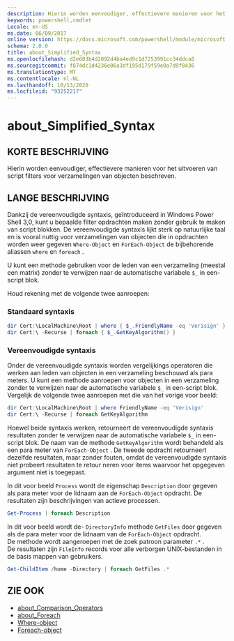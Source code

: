 ```yaml
---
description: Hierin worden eenvoudiger, effectievere manieren voor het uitvoeren van script filters voor verzamelingen van objecten beschreven.
keywords: powershell,cmdlet
Locale: en-US
ms.date: 06/09/2017
online version: https://docs.microsoft.com/powershell/module/microsoft.powershell.core/about/about_simplified_syntax?view=powershell-6&WT.mc_id=ps-gethelp
schema: 2.0.0
title: about_Simplified_Syntax
ms.openlocfilehash: d2e603b4d2092d4ba4ed9c1d7253991cc34ddca8
ms.sourcegitcommit: f874dc1d4236e06a3df195d179f59e0a7d9f8436
ms.translationtype: MT
ms.contentlocale: nl-NL
ms.lasthandoff: 10/13/2020
ms.locfileid: "93252217"
---
```

# <a name="about_simplified_syntax"></a>about_Simplified_Syntax

## <a name="short-description"></a>KORTE BESCHRIJVING
Hierin worden eenvoudiger, effectievere manieren voor het uitvoeren van script filters voor verzamelingen van objecten beschreven.

## <a name="long-description"></a>LANGE BESCHRIJVING

Dankzij de vereenvoudigde syntaxis, geïntroduceerd in Windows Power Shell 3,0, kunt u bepaalde filter opdrachten maken zonder gebruik te maken van script blokken. De vereenvoudigde syntaxis lijkt sterk op natuurlijke taal en is vooral nuttig voor verzamelingen van objecten die in opdrachten worden weer gegeven `Where-Object` en `ForEach-Object` de bijbehorende aliassen `where` en `foreach` .

U kunt een methode gebruiken voor de leden van een verzameling (meestal een matrix) zonder te verwijzen naar de automatische variabele `$_` in een-script blok.

Houd rekening met de volgende twee aanroepen:

### <a name="standard-syntax"></a>Standaard syntaxis

```powershell
dir Cert:\LocalMachine\Root | where { $_.FriendlyName -eq 'Verisign' }
dir Cert:\ -Recurse | foreach { $_.GetKeyAlgorithm() }
```

### <a name="simplified-syntax"></a>Vereenvoudigde syntaxis

Onder de vereenvoudigde syntaxis worden vergelijkings operatoren die werken aan leden van objecten in een verzameling beschouwd als para meters. U kunt een methode aanroepen voor objecten in een verzameling zonder te verwijzen naar de automatische variabele `$_` in een-script blok.
Vergelijk de volgende twee aanroepen met die van het vorige voor beeld:
```powershell
dir Cert:\LocalMachine\Root | where FriendlyName -eq 'Verisign'
dir Cert:\ -Recurse | foreach GetKeyAlgorithm
```

Hoewel beide syntaxis werken, retourneert de vereenvoudigde syntaxis resultaten zonder te verwijzen naar de automatische variabele `$_` in een-script blok.
De naam van de methode `GetKeyAlgorithm` wordt behandeld als een para meter van `ForEach-Object` .
De tweede opdracht retourneert dezelfde resultaten, maar zonder fouten, omdat de vereenvoudigde syntaxis niet probeert resultaten te retour neren voor items waarvoor het opgegeven argument niet is toegepast.

In dit voor beeld `Process` wordt de eigenschap `Description` door gegeven als para meter voor de lidnaam aan de `ForEach-Object` opdracht. De resultaten zijn beschrijvingen van actieve processen.

```powershell
Get-Process | foreach Description
```

In dit voor beeld wordt de- `DirectoryInfo` methode `GetFiles` door gegeven als de para meter voor de lidnaam van de `ForEach-Object` opdracht.  
De methode wordt aangeroepen met de zoek patroon parameter `.*` .  
De resultaten zijn `FileInfo` records voor alle verborgen UNIX-bestanden in de basis mappen van gebruikers. 

```powershell
Get-ChildItem /home -Directory | foreach GetFiles .*
```

## <a name="see-also"></a>ZIE OOK

- [about_Comparison_Operators](about_Comparison_Operators.md)
- [about_Foreach](about_Foreach.md)
- [Where-object](xref:Microsoft.PowerShell.Core.Where-Object)
- [Foreach-object](xref:Microsoft.PowerShell.Core.ForEach-Object)
